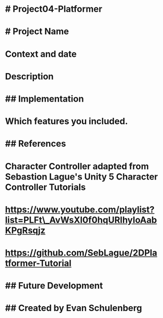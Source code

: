 # \# Project04-Platformer

# 

# \# Project Name

# Context and date

# 

# Description

# 

# \## Implementation

# Which features you included.

# 

# \## References

# 

# Character Controller adapted from Sebastion Lague's Unity 5 Character Controller Tutorials

# https://www.youtube.com/playlist?list=PLFt\_AvWsXl0f0hqURlhyIoAabKPgRsqjz

# https://github.com/SebLague/2DPlatformer-Tutorial

# 

# \## Future Development

# 

\## Created by
Evan Schulenberg
===

